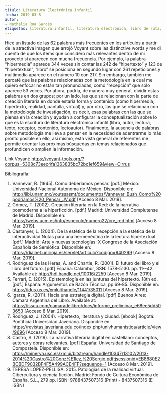 ```yaml
---
titulo: Literatura Electrónica Infantil 
fecha: 2019-03-8
autor:
- Nathalia Roa Garcés
etiquetas: literatura infantil, literatura electrónica, libro de ruta, realidades mixtas, estética de la recepción
---
```

Hice un listado de las 62 palabras más frecuentes en los artículos a partir de la atractiva imagen que arrojó Voyant sobre las distinctive words y me di cuenta de que los ítems que considero más relevantes dentro de mi proyecto sí aparecen con mucha frecuencia. Por ejemplo, la palabra “hipermedia” aparece 344 veces sin contar las 242 de “hipertexto” y 123 de “hipertextual”, “libro” se posiciona en segundo lugar con 261 repeticiones y multimedia aparece en el número 10 con 217. Sin embargo, también me percaté que las palabras relacionadas con la metodología en la cual me quiero enfocar no están tan pronunciadas, como “recepción” que sólo aparece 53 veces.
Por ahora, podría, de manera muy general, dividir estas palabras en dos grupos; por un lado, las que se relacionan con la parte de creación literaria en donde estaría forma y contenido (como hipermedia, hipertexto, realidad, pantalla, virtual) y, por otro, las que se relacionan con la metodología de investigación, es decir, esas palabras con las que se piensa en la creación y ayudan a configurar la conceptualización sobre lo que es la escritura de literatura electrónica infantil (libro, autor, lectura, texto, receptor, contenido, lectoautor). 
Finalmente, la ausencia de palabras sobre metodología me lleva a pensar en la necesidad de adentrarme lo más pronto posible en ello, así mismo, esta vista general de referentes me permite orientar las próximas búsquedas en temas relacionados que profundicen o amplíen la información. 

Link Voyant:
https://voyant-tools.org/?corpus=5308c73eec4fa1363835bc72bc1ef659&view=Cirrus

Bibliografía:

1.	Vannevar, B. (1945). Como deberíamos pensar. [pdf.] México: Universidad Nacional Autónoma de México. Disponible en: http://iibi.unam.mx/voutssasmt/documentos/Vannevar_Bush_Como%20podriamos%20_Pensar_JV.pdf [Acceso 8 Mar. 2019].
2.	Gómez, T. (2002). Creación literaria en la Red: de la narrativa posmoderna a la hiperficción. [pdf.] Madrid: Universidad Complutense de Madrid. Disponible en: https://webs.ucm.es/info/especulo/numero22/cre_red.html [Acceso 8 Mar. 2019].
3.	Castanyer, L. (2004). De la estética de la recepción a la estética de la interactividad Notas para una hermenéutica de la lectura hipertextual. [pdf.] Madrid: Arte y nuevas tecnologías: X Congreso de la Asociación Española de Semiótica. Disponible en: https://dialnet.unirioja.es/servlet/articulo?codigo=940299 [Acceso 8 Mar. 2019].
4.	Rodríguez de las Heras, A. and Chartie, R. (2001). El futuro del libro y el libro del futuro. [pdf] España: Calambur, SSN: 1578-5130. pp. 11--42. Available at: http://hdl.handle.net/10016/2259 [Acceso 8 Mar. 2019].
5.	Ferrari, E. (2015). Epistemología en las junturas del hipertexto. 18th ed. [pdf.] España: Argumentos de Razón Técnica, pp.69-85. Disponible en: https://idus.us.es/xmlui/handle/11441/35011 [Acceso 8 Mar. 2019].
6.	Igarza, R. (2011). Hacia una estrategia digital. [pdf] Buenos Aires: Camara Argentina del Libro. Available at: https://issuu.com/camaradellibro/docs/informe_preliminar_e68ee5dd503653 [Acceso 8 Mar. 2019].
7.	Rodríguez, J. (2004). Hipertexto, literatura y ciudad. [ebook] Bogotá: Pontificia Universidad Javeriana. Disponible en: https://revistas.javeriana.edu.co/index.php/univhumanistica/article/view/9696 [Acceso 8 Mar. 2019].
8.	Castro, S. (2019). La narrativa literaria digital en castellano: conceptos, autores y obras relevantes. [pdf] España: Universidad de Santiago de Compostela. Disponible en: https://minerva.usc.es/xmlui/bitstream/handle/10347/13102/2013-2014%20Castro%20Gonz%E1lez,%20Sergio.pdf;jsessionid=EB8880E2BCBDF9032BF4F5A499ACE4FF?sequence=1 [Acceso 8 Mar. 2019].
9.	TERESA LÓPEZ-PELLISA. 2015. Patologías de la realidad virtual. Cibercultura y ciencia ficción. Madrid: Fondo de Cultura Económica de España, S.L., 279 pp. ISBN: 9788437507316 (Print) - 8437507316 (E-ISBN)
